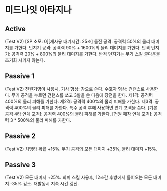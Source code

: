 # 미드나잇 아타지나

## Active

(Test V2)
[SP 소모: 0][재사용 대기시간: 25초] 돌진 공격: 공격력 50%의 물리 대미지를 가한다.
던지기 공격: 공격력 90% + 1600%의 물리 대미지를 가한다.
반격 던지기: 공격력 20% + 800%의 물리 대미지를 가한다. 반격 던지기는 무기 스킬 쿨다운을 초기화 시키지 않는다.

## Passive 1

(Test V2)
천원기영이 사용시,
기사 형상: 창으로 쓴다.
수호자 형상: 건랜스로 사용한다. 무기 공격을 누르면 건랜스를 쏘고 3발을 쏜 다음에 장전을 한다.
제1격: 공격력 400%의 물리 피해를 가한다.
제2격: 공격력 400%의 물리 피해를 가한다.
제3격: 공격력 400%의 물리 피해를 가한다.
특수 공격 후에 사용하면 연계 포격을 쏜다.
[기본 공격 4타 연계 포격]: 공격력 400%의 물리 피해를 가한다.
[천원 패참 연계 포격]: 공격력 3 \* 500%의 물리 피해를 가한다.

## Passive 2

(Test V2)
치명타 확률 +15%. 무기 공격의 모든 대미지 +35%, 물리 대미지 +15%.

## Passive 3

(Test V2)
모든 대미지 +25%. 회피 스킬 사용후, 12초간 후방에서 들어오는 모든 대미지 -35% 감소. 재발동시 지속 시간 갱신.
